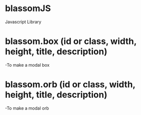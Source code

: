 # blassomJS
Javascript Library


# blassom.box (id or class, width, height, title, description)
-To make a modal box

# blassom.orb (id or class, width, height, title, description)
-To make a modal orb
